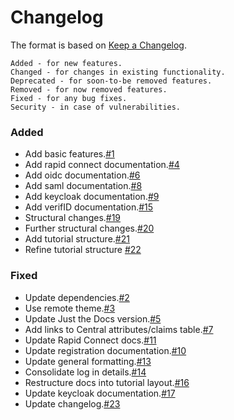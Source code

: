 # Changelog

The format is based on [Keep a Changelog](https://keepachangelog.com/en/1.0.0/).

    Added - for new features.
    Changed - for changes in existing functionality.
    Deprecated - for soon-to-be removed features.
    Removed - for now removed features.
    Fixed - for any bug fixes.
    Security - in case of vulnerabilities.

### Added

- Add basic features.[#1](https://github.com/ausaccessfed/dev-portal/pull/1)
- Add rapid connect documentation.[#4](https://github.com/ausaccessfed/dev-portal/pull/4)
- Add oidc documentation.[#6](https://github.com/ausaccessfed/dev-portal/pull/6)
- Add saml documentation.[#8](https://github.com/ausaccessfed/dev-portal/pull/8)
- Add keycloak documentation.[#9](https://github.com/ausaccessfed/dev-portal/pull/9)
- Add verifID documentation.[#15](https://github.com/ausaccessfed/dev-portal/pull/15)
- Structural changes.[#19](https://github.com/ausaccessfed/dev-portal/pull/19)
- Further structural changes.[#20](https://github.com/ausaccessfed/20)
- Add tutorial structure.[#21](https://github.com/ausaccessfed/dev-portal/pull/21)
- Refine tutorial structure [#22](https://github.com/ausaccessfed/dev-portal/pull/22)

### Fixed

- Update dependencies.[#2](https://github.com/ausaccessfed/dev-portal/pull/2)
- Use remote theme.[#3](https://github.com/ausaccessfed/dev-portal/pull/3)
- Update Just the Docs version.[#5](https://github.com/ausaccessfed/dev-portal/pull/5)
- Add links to Central attributes/claims table.[#7](https://github.com/ausaccessfed/dev-portal/pull/7)
- Update Rapid Connect docs.[#11](https://github.com/ausaccessfed/dev-portal/pull/11)
- Update registration documentation.[#10](https://github.com/ausaccessfed/dev-portal/pull/10)
- Update general formatting.[#13](https://github.com/ausaccessfed/dev-portal/pull/13)
- Consolidate log in details.[#14](https://github.com/ausaccessfed/dev-portal/pull/14)
- Restructure docs into tutorial layout.[#16](https://github.com/ausaccessfed/dev-portal/pull/16)
- Update keycloak documentation.[#17](https://github.com/ausaccessfed/dev-portal/pull/17)
- Update changelog.[#23](https://github.com/ausaccessfed/dev-portal/pull/23)